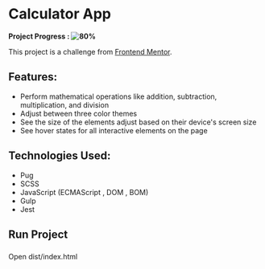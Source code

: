 # Calculator App

**Project Progress : ![80%](https://progress-bar.dev/80/?title=done)**

<!-- **[See Application Live]()** -->

This project is a challenge from [Frontend Mentor](https://www.frontendmentor.io/challenges/calculator-app-9lteq5N29).

## Features:

- Perform mathematical operations like addition, subtraction, multiplication, and division
- Adjust between three color themes
- See the size of the elements adjust based on their device's screen size
- See hover states for all interactive elements on the page

## Technologies Used:

- Pug
- SCSS
- JavaScript (ECMAScript , DOM , BOM)
- Gulp
- Jest

<!-- **[See Application Live]()** -->

## Run Project

###

Open dist/index.html

<!--
## Output design Screenshots:

Large Screen - Light Mode - English:

![Output](/Output-design-screenshots/1.png)

Mobile Screen - Dark Mode - English:

![Output](/Output-design-screenshots/2.png)

Mobile Screen - Dark Mode - Arabic:

![Output](/Output-design-screenshots/3.png)

Mobile Screen update Popup - Light Mode - Arabic:

![Output](/Output-design-screenshots/4.png)
-->
